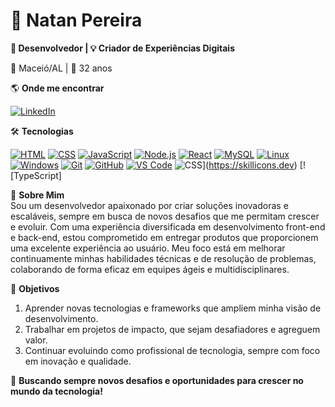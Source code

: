 # 🚀 Natan Pereira  
**💼 Desenvolvedor | 💡 Criador de Experiências Digitais**  

📍 Maceió/AL | 🎂 32 anos  

🌎 **Onde me encontrar**  

[![LinkedIn](https://skillicons.dev/icons?i=linkedin)](https://www.linkedin.com/in/natandspereira)  

🛠️ **Tecnologias**  

[![HTML](https://skillicons.dev/icons?i=html)](https://skillicons.dev) [![CSS](https://skillicons.dev/icons?i=css)](https://skillicons.dev)  [![JavaScript](https://skillicons.dev/icons?i=javascript)](https://skillicons.dev)  [![Node.js](https://skillicons.dev/icons?i=nodejs)](https://skillicons.dev)  [![React](https://skillicons.dev/icons?i=react)](https://skillicons.dev)  [![MySQL](https://skillicons.dev/icons?i=mysql)](https://skillicons.dev)  [![Linux](https://skillicons.dev/icons?i=linux)](https://skillicons.dev)  [![Windows](https://skillicons.dev/icons?i=windows)](https://skillicons.dev)  [![Git](https://skillicons.dev/icons?i=git)](https://skillicons.dev)  [![GitHub](https://skillicons.dev/icons?i=github)](https://skillicons.dev)  [![VS Code](https://skillicons.dev/icons?i=vscode)](https://skillicons.dev)  ![CSS](https://skillicons.dev/icons?i=css)](https://skillicons.dev)  [![TypeScript]

🚀 **Sobre Mim** <br>
Sou um desenvolvedor apaixonado por criar soluções inovadoras e escaláveis, sempre em busca de novos desafios que me permitam crescer e evoluir. Com uma experiência diversificada em desenvolvimento front-end e back-end, estou comprometido em entregar produtos que proporcionem uma excelente experiência ao usuário.
Meu foco está em melhorar continuamente minhas habilidades técnicas e de resolução de problemas, colaborando de forma eficaz em equipes ágeis e multidisciplinares.

🌱 **Objetivos**
1. Aprender novas tecnologias e frameworks que ampliem minha visão de desenvolvimento.
2. Trabalhar em projetos de impacto, que sejam desafiadores e agreguem valor.
3. Continuar evoluindo como profissional de tecnologia, sempre com foco em inovação e qualidade.

🚀 **Buscando sempre novos desafios e oportunidades para crescer no mundo da tecnologia!**  




